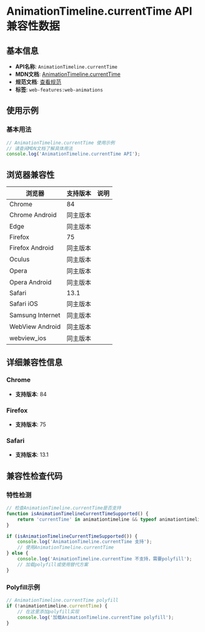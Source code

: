 # AnimationTimeline.currentTime API 兼容性数据

## 基本信息

- **API名称**: `AnimationTimeline.currentTime`
- **MDN文档**: [AnimationTimeline.currentTime](https://developer.mozilla.org/docs/Web/API/AnimationTimeline/currentTime)
- **规范文档**: [查看规范](https://drafts.csswg.org/web-animations-1/#dom-animationtimeline-currenttime)
- **标签**: `web-features:web-animations`

## 使用示例

### 基本用法

```javascript
// AnimationTimeline.currentTime 使用示例
// 请查阅MDN文档了解具体用法
console.log('AnimationTimeline.currentTime API');
```

## 浏览器兼容性

| 浏览器 | 支持版本 | 说明 |
|--------|----------|------|
| Chrome | 84 |  |
| Chrome Android | 同主版本 |  |
| Edge | 同主版本 |  |
| Firefox | 75 |  |
| Firefox Android | 同主版本 |  |
| Oculus | 同主版本 |  |
| Opera | 同主版本 |  |
| Opera Android | 同主版本 |  |
| Safari | 13.1 |  |
| Safari iOS | 同主版本 |  |
| Samsung Internet | 同主版本 |  |
| WebView Android | 同主版本 |  |
| webview_ios | 同主版本 |  |

## 详细兼容性信息

### Chrome

- **支持版本**: 84

### Firefox

- **支持版本**: 75

### Safari

- **支持版本**: 13.1

## 兼容性检查代码

### 特性检测

```javascript
// 检查AnimationTimeline.currentTime是否支持
function isAnimationTimelineCurrentTimeSupported() {
    return 'currentTime' in animationtimeline && typeof animationtimeline.currentTime === 'function';
}

if (isAnimationTimelineCurrentTimeSupported()) {
    console.log('AnimationTimeline.currentTime 支持');
    // 使用AnimationTimeline.currentTime
} else {
    console.log('AnimationTimeline.currentTime 不支持，需要polyfill');
    // 加载polyfill或使用替代方案
}
```

### Polyfill示例

```javascript
// AnimationTimeline.currentTime polyfill
if (!animationtimeline.currentTime) {
    // 在这里添加polyfill实现
    console.log('加载AnimationTimeline.currentTime polyfill');
}
```

